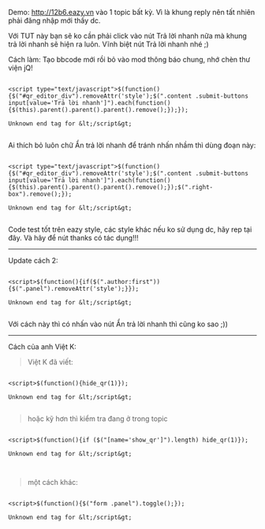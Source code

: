 Demo: http://12b6.eazy.vn vào 1 topic bất kỳ. Vì là khung reply nên tất nhiên phải đăng nhập mới thấy dc.

Với TUT này bạn sẽ ko cần phải click vào nút Trả lời nhanh nữa mà khung trả lời nhanh sẽ hiện ra luôn. Vĩnh biệt nút Trả lời nhanh nhé ;)

Cách làm: Tạo bbcode mới rồi bỏ vào mod thông báo chung, nhớ chèn thư viện jQ!

```

<script type="text/javascript">$(function(){$("#qr_editor_div").removeAttr('style');$(".content .submit-buttons input[value='Trả lời nhanh']").each(function(){$(this).parent().parent().parent().remove();});});

Unknown end tag for &lt;/script&gt;


```

Ai thích bỏ luôn chữ Ẩn trả lời nhanh để tránh nhấn nhầm thì dùng đoạn này:

```

<script type="text/javascript">$(function(){$("#qr_editor_div").removeAttr('style');$(".content .submit-buttons input[value='Trả lời nhanh']").each(function(){$(this).parent().parent().parent().remove();});$(".right-box").remove();});

Unknown end tag for &lt;/script&gt;


```

Code test tốt trên eazy style, các style khác nếu ko sử dụng dc, hãy rep tại đây. Và hãy để nút thanks có tác dụng!!!

---

Update cách 2:

```

<script>$(function(){if($(".author:first")) {$(".panel").removeAttr('style');}});

Unknown end tag for &lt;/script&gt;


```

Với cách này thì có nhấn vào nút Ẩn trả lời nhanh thì cũng ko sao ;))

---

Cách của anh Việt K:

> Việt K đã viết:

```

<script>$(function(){hide_qr(1)});

Unknown end tag for &lt;/script&gt;


```

> hoặc kỹ hơn thì kiểm tra đang ở trong topic

```

<script>$(function(){if ($("[name='show_qr']").length) hide_qr(1)});

Unknown end tag for &lt;/script&gt;



```

> một cách khác:

```

<script>$(function(){$("form .panel").toggle();});

Unknown end tag for &lt;/script&gt;



```